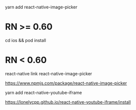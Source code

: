yarn add react-native-image-picker

# RN >= 0.60
cd ios && pod install

# RN < 0.60
react-native link react-native-image-picker

https://www.npmjs.com/package/react-native-image-picker


yarn add react-native-youtube-iframe

https://lonelycpp.github.io/react-native-youtube-iframe/install
